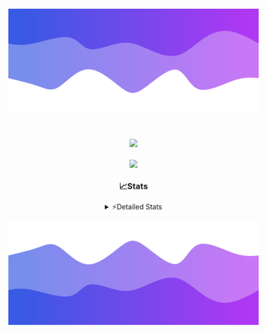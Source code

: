 ![Header](./header.png)
<div align="center">

<h1 align="center">
  <a href="https://git.io/typing-svg">
    <img src="https://readme-typing-svg.herokuapp.com/?lines=Hello,+There!+👋;This+is+chicho.;CEO+on+Hely+Development....;&center=true&size=25">
  </a>
</h1>
  
<p align="center">
  <img src="https://lanyard.cnrad.dev/api/852683595378196480" />
</p>

### 📈Stats
<details>
    <summary> ⚡Detailed Stats</summary>
    <br/>

<!--START_SECTION:waka-->
![Code Time](http://img.shields.io/badge/Code%20Time-300%20hrs%2031%20mins-blue)

![Profile Views](http://img.shields.io/badge/Profile%20Views-9-blue)

**🐱 My GitHub Data** 

> 📦 42.5 kB Used in GitHub's Storage 
 > 
> 🏆 22 Contributions in the Year 2023
 > 
> 🚫 Not Opted to Hire
 > 
> 📜 7 Public Repositories 
 > 
> 🔑 9 Private Repositories 
 > 
**I'm a Night 🦉** 

```text
🌞 Morning                16 commits          ██░░░░░░░░░░░░░░░░░░░░░░░   06.27 % 
🌆 Daytime                30 commits          ███░░░░░░░░░░░░░░░░░░░░░░   11.76 % 
🌃 Evening                123 commits         ████████████░░░░░░░░░░░░░   48.24 % 
🌙 Night                  86 commits          ████████░░░░░░░░░░░░░░░░░   33.73 % 
```
📅 **I'm Most Productive on Tuesday** 

```text
Monday                   19 commits          ██░░░░░░░░░░░░░░░░░░░░░░░   07.45 % 
Tuesday                  56 commits          █████░░░░░░░░░░░░░░░░░░░░   21.96 % 
Wednesday                47 commits          █████░░░░░░░░░░░░░░░░░░░░   18.43 % 
Thursday                 30 commits          ███░░░░░░░░░░░░░░░░░░░░░░   11.76 % 
Friday                   35 commits          ███░░░░░░░░░░░░░░░░░░░░░░   13.73 % 
Saturday                 23 commits          ██░░░░░░░░░░░░░░░░░░░░░░░   09.02 % 
Sunday                   45 commits          ████░░░░░░░░░░░░░░░░░░░░░   17.65 % 
```


📊 **This Week I Spent My Time On** 

```text
🕑︎ Time Zone: America/Argentina/Buenos_Aires

💬 Programming Languages: 
Python                   10 hrs 1 min        █████████████░░░░░░░░░░░░   52.32 % 
HTML                     6 hrs 48 mins       █████████░░░░░░░░░░░░░░░░   35.54 % 
JavaScript               2 hrs 5 mins        ███░░░░░░░░░░░░░░░░░░░░░░   10.88 % 
Text                     11 mins             ░░░░░░░░░░░░░░░░░░░░░░░░░   01.02 % 
Bash                     2 mins              ░░░░░░░░░░░░░░░░░░░░░░░░░   00.21 % 

🔥 Editors: 
VS Code                  19 hrs 9 mins       █████████████████████████   100.00 % 

🐱‍💻 Projects: 
Unknown Project          9 hrs 18 mins       ████████████░░░░░░░░░░░░░   48.55 % 
Coder                    4 hrs 40 mins       ██████░░░░░░░░░░░░░░░░░░░   24.37 % 
FivemStrings             3 hrs 36 mins       █████░░░░░░░░░░░░░░░░░░░░   18.85 % 
ocean-backend-v2         1 hr 34 mins        ██░░░░░░░░░░░░░░░░░░░░░░░   08.24 % 

💻 Operating System: 
Windows                  19 hrs 9 mins       █████████████████████████   100.00 % 
```

**I Mostly Code in JavaScript** 

```text
JavaScript               8 repos             █████████░░░░░░░░░░░░░░░░   34.78 % 
CSS                      4 repos             ████░░░░░░░░░░░░░░░░░░░░░   17.39 % 
HTML                     2 repos             ██░░░░░░░░░░░░░░░░░░░░░░░   08.70 % 
C#                       2 repos             ██░░░░░░░░░░░░░░░░░░░░░░░   08.70 % 
Batchfile                1 repo              █░░░░░░░░░░░░░░░░░░░░░░░░   04.35 % 
```




 Last Updated on 23/08/2023 01:42:36 UTC
<!--END_SECTION:waka-->
</details>

![Footer](./footer.png)
